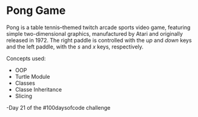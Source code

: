 # Pong Game

Pong is a table tennis–themed twitch arcade sports video game, featuring simple two-dimensional graphics, manufactured by Atari and originally released in 1972. 
The right paddle is controlled with the *up* and *down* keys and the left paddle, with the *s* and *x* keys, respectively.
 
Concepts used:
<ul>  
<li>OOP</li>   
<li>Turtle Module</li> 
<li>Classes</li>   
<li>Classe Inheritance</li>  
<li>Slicing</li>  
</ul>

-Day 21 of the #100daysofcode challenge
